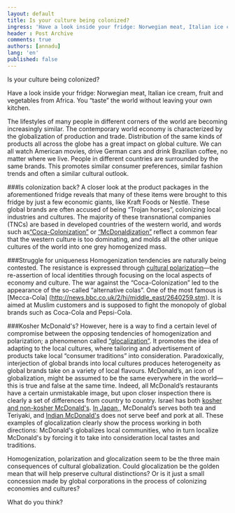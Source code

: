 ```yaml
---
layout: default
title: Is your culture being colonized? 
ingress: 'Have a look inside your fridge: Norwegian meat, Italian ice cream, fruit and vegetables from Africa. You “taste” the world without leaving your own kitchen.'
header : Post Archive
comments: true
authors: [annadu]
lang: 'en'
published: false
---
```





Is your culture being colonized? 

Have a look inside your fridge: Norwegian meat, Italian ice cream, fruit and vegetables from Africa. You “taste” the world without leaving your own kitchen.

The lifestyles of many people in different corners of the world are becoming increasingly similar. The contemporary world economy is characterized by the globalization of production and trade. Distribution of the same kinds of products all across the globe has a great impact on global culture. We can all watch American movies, drive German cars and drink Brazilian coffee, no matter where we live. People in different countries are surrounded by the same brands. This promotes similar consumer preferences, similar fashion trends and often a similar cultural outlook. 

###Is colonization back?
A closer look at the product packages in the aforementioned fridge reveals that many of these items were brought to this fridge by just a few economic giants, like Kraft Foods or Nestlé. These global brands are often accused of being “Trojan horses”, colonizing local industries and cultures. The majority of these transnational companies (TNCs) are based in developed countries of the western world, and words such as[“Coca-Colonization”](http://en.wikipedia.org/wiki/Cocacolonization) or [“McDonaldization”](http://en.wikipedia.org/wiki/McDonaldization#cite_note-1) reflect a common fear that the western culture is too dominating, and molds all the other unique cultures of the world into one grey homogenized mass.

###Struggle for uniqueness
Homogenization tendencies are naturally being contested. The resistance is expressed through [cultural polarization](http://adifferentportrait.blogspot.no/2006/05/culture-and-globalization-polarization.html)—the re-assertion of local identities through focusing on the local aspects of economy and culture. The war against the “Coca-Colonization” led to the appearance of the so-called “alternative colas”. One of the most famous is [Mecca-Cola] (http://news.bbc.co.uk/2/hi/middle_east/2640259.stm). It is aimed at Muslim customers and is supposed to fight the monopoly of global brands such as Coca-Cola and Pepsi-Cola.


###Kosher McDonald's? 
However, here is a way to find a certain level of compromise between the opposing tendencies of homogenization and polarization; a phenomenon called [“glocalization”](http://searchcio.techtarget.com/definition/glocalization). It promotes the idea of adapting to the local cultures, where tailoring and advertisement of products take local “consumer traditions” into consideration. Paradoxically, interjection of global brands into local cultures produces heterogeneity as global brands take on a variety of local flavours. McDonald’s, an icon of globalization, might be assumed to be the same everywhere in the world—this is true and false at the same time. Indeed, all McDonald’s restaurants have a certain unmistakable image, but upon closer inspection there is clearly a set of differences from country to country.  Israel has both [kosher and non-kosher McDonald's](http://www.guardian.co.uk/world/2006/mar/13/israel.foodanddrink). [In Japan](http://www.tofugu.com/2008/11/02/the-japanese-mcdonalds-menu-im-actually-lovin-it/),, McDonald’s serves both tea and Teriyaki, and 
[Indian McDonald's](http://www.indiamarks.com/what-you-can-and-cant-get-at-mcdonalds-india/) does not serve beef and pork at all. These examples of glocalization clearly show the process working in both directions: McDonald's globalizes local communities, who in turn localize McDonald's by forcing it to take into consideration local tastes and traditions.

Homogenization, polarization and glocalization seem to be the three main consequences of cultural globalization. Could glocalization be the golden mean that will help preserve cultural distinctions? Or is it just a small concession made by global corporations in the process of colonizing economies and cultures? 

What do you think? 

